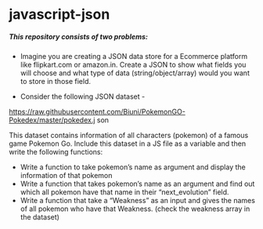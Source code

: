 # javascript-json
##### This repository consists of two problems:

- Imagine you are creating a JSON data store for a Ecommerce platform like
flipkart.com or amazon.in. Create a JSON to show what fields you will choose
and what type of data (string/object/array) would you want to store in those field.

-  Consider the following JSON dataset -

https://raw.githubusercontent.com/Biuni/PokemonGO-Pokedex/master/pokedex.j
son

This dataset contains information of all characters (pokemon) of a famous game
Pokemon Go. Include this dataset in a JS file as a variable and then write the following
functions:
- Write a function to take pokemon’s name as argument and display the
information of that pokemon
- Write a function that takes pokemon’s name as an argument and find out
which all pokemon have that name in their “next_evolution” field.
- Write a function that take a “Weakness” as an input and gives the names
of all pokemon who have that Weakness. (check the weakness array in
the dataset)

